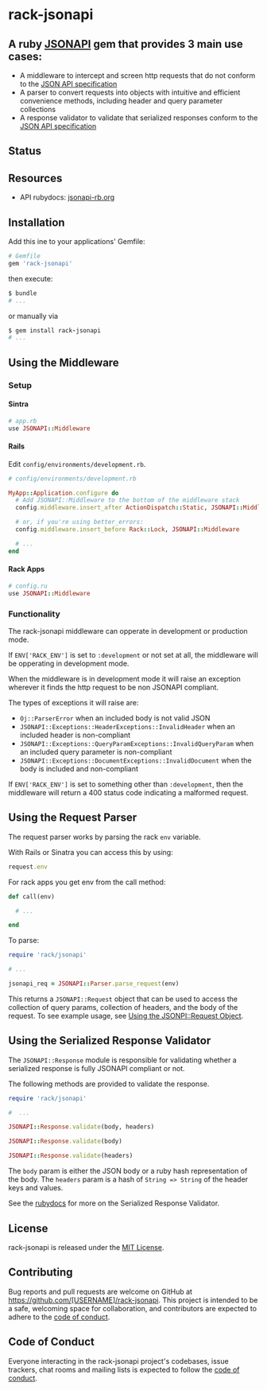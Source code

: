 <!--
# @markup markdown
# @title README
-->

# rack-jsonapi

## A ruby [JSONAPI](http://jsonapi.org) gem that provides 3 main use cases:

- A middleware to intercept and screen http requests that do not conform to the [JSON API specification](http://jsonapi.org)
- A parser to convert requests into objects with intuitive and efficient convenience methods, including header and query parameter collections
- A response validator to validate that serialized responses conform to the [JSON API specification](http://jsonapi.org)

## Status

<!-- [![Gem Version](https://badge.fury.io/rb/jsonapi-parser.svg)](https://badge.fury.io/rb/jsonapi-parser)
[![Build Status](https://secure.travis-ci.org/jsonapi-rb/jsonapi-parser.svg?branch=master)](http://travis-ci.org/jsonapi-rb/parser?branch=master)
[![codecov](https://codecov.io/gh/jsonapi-rb/jsonapi-parser/branch/master/graph/badge.svg)](https://codecov.io/gh/jsonapi-rb/parser)
[![Gitter chat](https://badges.gitter.im/gitterHQ/gitter.png)](https://gitter.im/jsonapi-rb/Lobby) -->

## Resources

- API rubydocs: [jsonapi-rb.org](http://jsonapi-rb.org)

## Installation

Add this ine to your applications' Gemfile:

```ruby
# Gemfile
gem 'rack-jsonapi'
```

then execute:

```ruby
$ bundle
# ...
```

or manually via

```ruby
$ gem install rack-jsonapi
# ...
```

## Using the Middleware

### Setup

#### Sintra

```ruby
# app.rb
use JSONAPI::Middleware
```

#### Rails

Edit `config/environments/development.rb`.

```ruby
# config/environments/development.rb

MyApp::Application.configure do
  # Add JSONAPI::Middleware to the bottom of the middleware stack
  config.middleware.insert_after ActionDispatch::Static, JSONAPI::Middleware

  # or, if you're using better_errors:
  config.middleware.insert_before Rack::Lock, JSONAPI::Middleware

  # ...
end
```

#### Rack Apps

```ruby
# config.ru
use JSONAPI::Middleware
```

### Functionality

The rack-jsonapi middleware can opperate in development or production mode.
 
If `ENV['RACK_ENV']` is set to `:development` or not set at all, the middleware will be opperating in development mode.

When the middleware is in development mode it will raise an exception wherever it finds the http request to be non JSONAPI compliant.

The types of exceptions it will raise are:

- `Oj::ParserError` when an included body is not valid JSON
- `JSONAPI::Exceptions::HeaderExceptions::InvalidHeader` when an included header is non-compliant
- `JSONAPI::Exceptions::QueryParamExceptions::InvalidQueryParam` when an included query parameter is non-compliant
- `JSONAPI::Exceptions::DocumentExceptions::InvalidDocument` when the body is included and non-compliant

If `ENV['RACK_ENV']` is set to something other than  `:development`, then the middleware will return a 400 status code indicating a malformed request.

## Using the Request Parser

The request parser works by parsing the rack `env` variable.

With Rails or Sinatra you can access this by using:

```ruby
request.env
```

For rack apps you get env from the call method:

```ruby
def call(env)

  # ...

end
```

To parse:

```ruby
require 'rack/jsonapi'

# ...

jsonapi_req = JSONAPI::Parser.parse_request(env)
```

This returns a `JSONAPI::Request` object that can be used to access the collection of query params, collection of headers, and the body of the request. To see example usage, see [Using the JSONPI::Request Object](tbd).

## Using the Serialized Response Validator

The `JSONAPI::Response` module is responsible for validating whether a serialized response is fully JSONAPI compliant or not.

The following methods are provided to validate the response.

```ruby
require 'rack/jsonapi'

#  ...

JSONAPI::Response.validate(body, headers)

JSONAPI::Response.validate(body)

JSONAPI::Response.validate(headers)
```

The `body` param is either the JSON body or a ruby hash representation of the body.
The `headers` param is a hash of `String => String` of the header keys and values.

See the [rubydocs](tbd) for more on the Serialized Response Validator.

## License

rack-jsonapi is released under the [MIT License](http://www.opensource.org/licenses/MIT).

## Contributing

Bug reports and pull requests are welcome on GitHub at https://github.com/[USERNAME]/rack-jsonapi. This project is intended to be a safe, welcoming space for collaboration, and contributors are expected to adhere to the [code of conduct](https://github.com/[USERNAME]/rack-jsonapi/blob/master/CODE_OF_CONDUCT.md).

## Code of Conduct

Everyone interacting in the rack-jsonapi project's codebases, issue trackers, chat rooms and mailing lists is expected to follow the [code of conduct](https://github.com/[USERNAME]/rack-jsonapi/blob/master/CODE_OF_CONDUCT.md).
